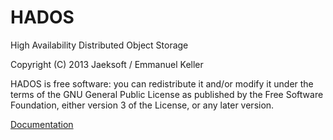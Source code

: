 HADOS
=====

High Availability Distributed Object Storage

Copyright (C) 2013 Jaeksoft / Emmanuel Keller

HADOS is free software: you can redistribute it and/or modify it under the terms of the GNU General Public License as published by
the Free Software Foundation, either version 3 of the License, or any later version.

[Documentation](http://github.com/emmanuel-keller/hados/wiki)